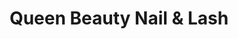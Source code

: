 ---
title: "Queen Beauty Nail & Lash"
url: /bremgarten-ag/queen-beauty-nail-und-lash/
shop: Kosmetik
---
